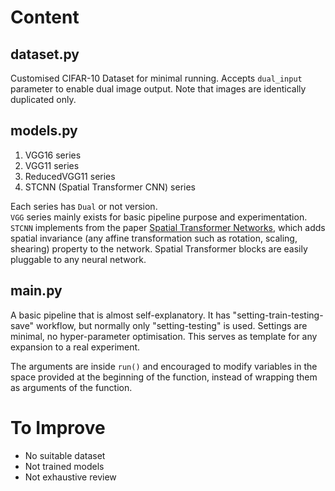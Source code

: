 # Content

## dataset.py
Customised CIFAR-10 Dataset for minimal running. Accepts `dual_input` parameter to enable dual image output. Note that images are identically duplicated only.

## models.py
1. VGG16 series
2. VGG11 series
3. ReducedVGG11 series
4. STCNN (Spatial Transformer CNN) series

Each series has `Dual` or not version.  
`VGG` series mainly exists for basic pipeline purpose and experimentation.  
`STCNN` implements from the paper [Spatial Transformer Networks](http://papers.neurips.cc/paper/5854-spatial-transformer-networks.pdf), which adds spatial invariance (any affine transformation such as rotation, scaling, shearing) property to the network. Spatial Transformer blocks are easily pluggable to any neural network.

## main.py
A basic pipeline that is almost self-explanatory. It has "setting-train-testing-save" workflow, but normally only "setting-testing" is used. Settings are minimal, no hyper-parameter optimisation. This serves as template for any expansion to a real experiment.

The arguments are inside `run()` and encouraged to modify variables in the space provided at the beginning of the function, instead of wrapping them as arguments of the function.

# To Improve
- No suitable dataset
- Not trained models
- Not exhaustive review